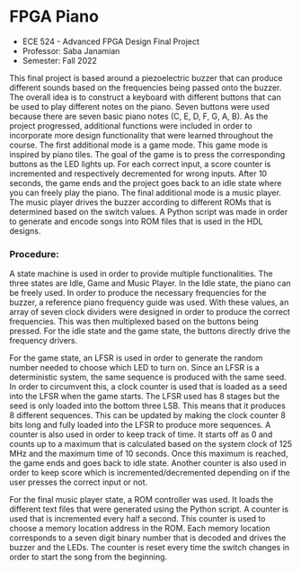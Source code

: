 # FPGA Piano

- ECE 524 - Advanced FPGA Design Final Project
- Professor: Saba Janamian
- Semester: Fall 2022

This final project is based around a piezoelectric buzzer that can produce different sounds based on the frequencies being passed onto the buzzer. The overall idea is to construct a keyboard with different buttons that can be used to play different notes on the piano. Seven buttons were used because there are seven basic piano notes (C, E, D, F, G, A, B). As the project progressed, additional functions were included in order to incorporate more design functionality that were learned throughout the course. The first additional mode is a game mode. This game mode is inspired by piano tiles. The goal of the game is to press the corresponding buttons as the LED lights up. For each correct input, a score counter is incremented and respectively decremented for wrong inputs. After 10 seconds, the game ends and the project goes back to an idle state where you can freely play the piano. The final additional mode is a music player. The music player drives the buzzer according to different ROMs that is determined based on the switch values. A Python script was made in order to generate and encode songs into ROM files that is used in the HDL designs.

### Procedure:

A state machine is used in order to provide multiple functionalities. The three states are Idle, Game and Music Player. In the Idle state, the piano can be freely used. In order to produce the necessary frequencies for the buzzer, a reference piano frequency guide was used. With these values, an array of seven clock dividers were designed in order to produce the correct frequencies. This was then multiplexed based on the buttons being pressed. For the idle state and the game state, the buttons directly drive the frequency drivers.

For the game state, an LFSR is used in order to generate the random number needed to choose which LED to turn on. Since an LFSR is a deterministic system, the same sequence is produced with the same seed. In order to circumvent this, a clock counter is used that is loaded as a seed into the LFSR when the game starts. The LFSR used has 8 stages but the seed is only loaded into the bottom three LSB. This means that it produces 8 different sequences. This can be updated by making the clock counter 8 bits long and fully loaded into the LFSR to produce more sequences. A counter is also used in order to keep track of time. It starts off as 0 and counts up to a maximum that is calculated based on the system clock of 125 MHz and the maximum time of 10 seconds. Once this maximum is reached, the game ends and goes back to idle state. Another counter is also used in order to keep score which is incremented/decremented depending on if the user presses the correct input or not.

For the final music player state, a ROM controller was used. It loads the different text files that were generated using the Python script. A counter is used that is incremented every half a second. This counter is used to choose a memory location address in the ROM. Each memory location corresponds to a seven digit binary number that is decoded and drives the buzzer and the LEDs. The counter is reset every time the switch changes in order to start the song from the beginning.
